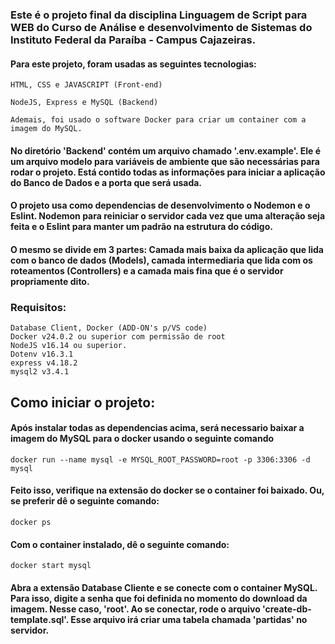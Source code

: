 
### Este é o projeto final da disciplina Linguagem de Script para WEB do Curso de Análise e desenvolvimento de Sistemas do Instituto Federal da Paraíba - Campus Cajazeiras.

#### Para este projeto, foram usadas as seguintes tecnologias: 

    HTML, CSS e JAVASCRIPT (Front-end)

    NodeJS, Express e MySQL (Backend)
    
    Ademais, foi usado o software Docker para criar um container com a imagem do MySQL.

#### No diretório 'Backend' contém um arquivo chamado '.env.example'. Ele é um arquivo modelo para variáveis de ambiente que são necessárias para rodar o projeto. Está contido todas as informações para iniciar a aplicação do Banco de Dados e a porta que será usada. 

#### O projeto usa como dependencias de desenvolvimento o Nodemon e o Eslint. Nodemon para reiniciar o servidor cada vez que uma alteração seja feita e o Eslint para manter um padrão na estrutura do código. 

#### O mesmo se divide em 3 partes: Camada mais baixa da aplicação que lida com o banco de dados (Models), camada intermediaria que lida com os roteamentos (Controllers) e a camada mais fina que é o servidor propriamente dito.

### Requisitos: 
    Database Client, Docker (ADD-ON's p/VS code)
    Docker v24.0.2 ou superior com permissão de root
    NodeJS v16.14 ou superior.
    Dotenv v16.3.1
    express v4.18.2
    mysql2 v3.4.1

## Como iniciar o projeto:
#### Após instalar todas as dependencias acima, será necessario baixar a imagem do MySQL para o docker usando o seguinte comando 
    docker run --name mysql -e MYSQL_ROOT_PASSWORD=root -p 3306:3306 -d mysql
#### Feito isso, verifique na extensão do docker se o container foi baixado. Ou, se preferir dê o seguinte comando:
    docker ps
#### Com o container instalado, dê o seguinte comando: 
    docker start mysql
#### Abra a extensão Database Cliente e se conecte com o container MySQL. Para isso, digite a senha que foi definida no momento do download da imagem. Nesse caso, 'root'. Ao se conectar, rode o arquivo 'create-db-template.sql'. Esse arquivo irá criar uma tabela chamada 'partidas' no servidor.
